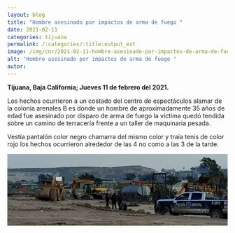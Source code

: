 ```yaml
---
layout: blog
title: "Hombre asesinado por impactos de arma de fuego "
date: 2021-02-11
categories: tijuana
permalink: /:categories/:title:output_ext
image: /img/cnr/2021-02-11-hombre-asesinado-por-impactos-de-arma-de-fuego.PNG
alt: "Hombre asesinado por impactos de arma de fuego "
autor:
---
```


**Tijuana, Baja California; Jueves 11 de febrero del 2021.** 

Los hechos ocurrieron a un costado del centro de espectáculos alamar de la colonia arenales B es donde un hombre de aproximadamente 35 años de edad fue asesinado por disparo de arma de fuego la víctima quedó tendida sobre un camino de terracería frente a un taller de maquinaria pesada. 

Vestía pantalón color negro chamarra del mismo color y traía tenis de color rojo los hechos ocurrieron alrededor de las 4 no como a las 3 de la tarde.


<div id="carouselExampleSlidesOnly" class="carousel slide" data-ride="carousel">
  <div class="carousel-inner">
    <div class="carousel-item active">
       <img class="d-block w-100" src="/img/cnr/2021-02-11-hombre-asesinado-por-impactos-de-arma-de-fuego.PNG" loading="lazy"  alt="Hombre asesinado por impactos de arma de fuego ">
    </div>
  </div>
</div>